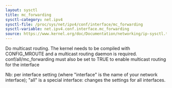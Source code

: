```yaml
---
layout: sysctl
title: mc_forwarding
sysctl-category: net.ipv4
sysctl-file: /proc/sys/net/ipv4/conf/interface/mc_forwarding
sysctl-variable: net.ipv4.conf.interface.mc_forwarding
source: https://www.kernel.org/doc/Documentation/networking/ip-sysctl.txt
---
```

Do multicast routing. The kernel needs to be compiled with CONFIG_MROUTE
and a multicast routing daemon is required.
conf/all/mc_forwarding must also be set to TRUE to enable multicast
routing	for the interface


Nb: per interface setting (where "interface" is the name of your network interface); "all" is a special interface: changes the settings for all interfaces.

